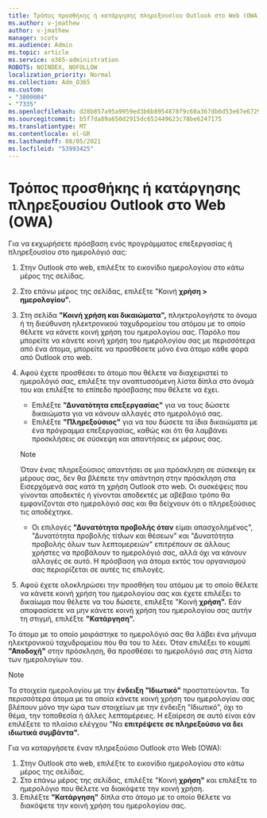 ```yaml
---
title: Τρόπος προσθήκης ή κατάργησης πληρεξουσίου Outlook στο Web (OWA)
ms.author: v-jmathew
author: v-jmathew
manager: scotv
ms.audience: Admin
ms.topic: article
ms.service: o365-administration
ROBOTS: NOINDEX, NOFOLLOW
localization_priority: Normal
ms.collection: Adm_O365
ms.custom:
- "3800004"
- "7335"
ms.openlocfilehash: d28b857a95a9959ed3b6b8954878f9c60a367db6d53e67e6729b174c5ce7b364
ms.sourcegitcommit: b5f7da89a650d2915dc652449623c78be6247175
ms.translationtype: MT
ms.contentlocale: el-GR
ms.lasthandoff: 08/05/2021
ms.locfileid: "53993425"
---
```

# <a name="how-to-add-or-remove-a-delegate-in-outlook-on-the-web-owa"></a>Τρόπος προσθήκης ή κατάργησης πληρεξουσίου Outlook στο Web (OWA)

Για να εκχωρήσετε πρόσβαση ενός προγράμματος επεξεργασίας ή πληρεξουσίου στο ημερολόγιό σας:

1. Στην Outlook στο web, επιλέξτε το εικονίδιο ημερολογίου στο κάτω μέρος της σελίδας.
2. Στο επάνω μέρος της σελίδας, επιλέξτε "Κοινή **χρήση > ημερολογίου".**
3. Στη σελίδα **"Κοινή χρήση και δικαιώματα",** πληκτρολογήστε το όνομα ή τη διεύθυνση ηλεκτρονικού ταχυδρομείου του ατόμου με το οποίο θέλετε να κάνετε κοινή χρήση του ημερολογίου σας. Παρόλο που μπορείτε να κάνετε κοινή χρήση του ημερολογίου σας με περισσότερα από ένα άτομα, μπορείτε να προσθέσετε μόνο ένα άτομο κάθε φορά από Outlook στο web.
4. Αφού έχετε προσθέσει το άτομο που θέλετε να διαχειριστεί το ημερολόγιό σας, επιλέξτε την αναπτυσσόμενη λίστα δίπλα στο όνομά του και επιλέξτε το επίπεδο πρόσβασης που θέλετε να έχει.

    - Επιλέξτε **"Δυνατότητα επεξεργασίας"** για να τους δώσετε δικαιώματα για να κάνουν αλλαγές στο ημερολόγιό σας.
    - Επιλέξτε **"Πληρεξούσιος"** για να του δώσετε τα ίδια δικαιώματα με ένα πρόγραμμα επεξεργασίας, καθώς και ότι θα λαμβάνει προσκλήσεις σε σύσκεψη και απαντήσεις εκ μέρους σας.
    > [!NOTE]
    > Όταν ένας πληρεξούσιος απαντήσει σε μια πρόσκληση σε σύσκεψη εκ μέρους σας, δεν θα βλέπετε την απάντηση στην πρόσκληση στα Εισερχόμενά σας κατά τη χρήση Outlook στο web. Οι συσκέψεις που γίνονται αποδεκτές ή γίνονται αποδεκτές με αβέβαιο τρόπο θα εμφανίζονται στο ημερολόγιό σας και θα δείχνουν ότι ο πληρεξούσιος τις αποδέχτηκε.
    - Οι επιλογές **"Δυνατότητα προβολής όταν** είμαι απασχολημένος",  "Δυνατότητα προβολής τίτλων και θέσεων" και "Δυνατότητα προβολής όλων των λεπτομερειών" επιτρέπουν σε άλλους χρήστες να προβάλουν το ημερολόγιό σας, αλλά όχι να κάνουν αλλαγές σε αυτό. Η πρόσβαση για άτομα εκτός του οργανισμού σας περιορίζεται σε αυτές τις επιλογές.

5. Αφού έχετε ολοκληρώσει την προσθήκη του ατόμου με το οποίο θέλετε να κάνετε κοινή χρήση του ημερολογίου σας και έχετε επιλέξει το δικαίωμα που θέλετε να του δώσετε, επιλέξτε "Κοινή **χρήση".** Εάν αποφασίσετε να μην κάνετε κοινή χρήση του ημερολογίου σας αυτήν τη στιγμή, επιλέξτε **"Κατάργηση".**

Το άτομο με το οποίο μοιράστηκε το ημερολόγιό σας θα λάβει ένα μήνυμα ηλεκτρονικού ταχυδρομείου που θα του το λέει. Όταν επιλέξει το κουμπί **"Αποδοχή"** στην πρόσκληση, θα προσθέσει το ημερολόγιό σας στη λίστα των ημερολογίων του.

> [!NOTE]
> Τα στοιχεία ημερολογίου με την **ένδειξη "Ιδιωτικό"** προστατεύονται. Τα περισσότερα άτομα με τα οποία κάνετε κοινή χρήση του ημερολογίου σας βλέπουν μόνο την ώρα των στοιχείων με την ένδειξη "Ιδιωτικό", όχι το θέμα, την τοποθεσία ή άλλες λεπτομέρειες. Η εξαίρεση σε αυτό είναι εάν επιλέξετε το πλαίσιο ελέγχου "Να **επιτρέψετε σε πληρεξούσιο να δει ιδιωτικά συμβάντα".**

Για να καταργήσετε έναν πληρεξούσιο Outlook στο Web (OWA):

1. Στην Outlook στο web, επιλέξτε το εικονίδιο ημερολογίου στο κάτω μέρος της σελίδας.
2. Στο επάνω μέρος της σελίδας, επιλέξτε "Κοινή **χρήση"** και επιλέξτε το ημερολόγιο που θέλετε να διακόψετε την κοινή χρήση.
3. Επιλέξτε **"Κατάργηση"** δίπλα στο άτομο με το οποίο θέλετε να διακόψετε την κοινή χρήση του ημερολογίου σας.
